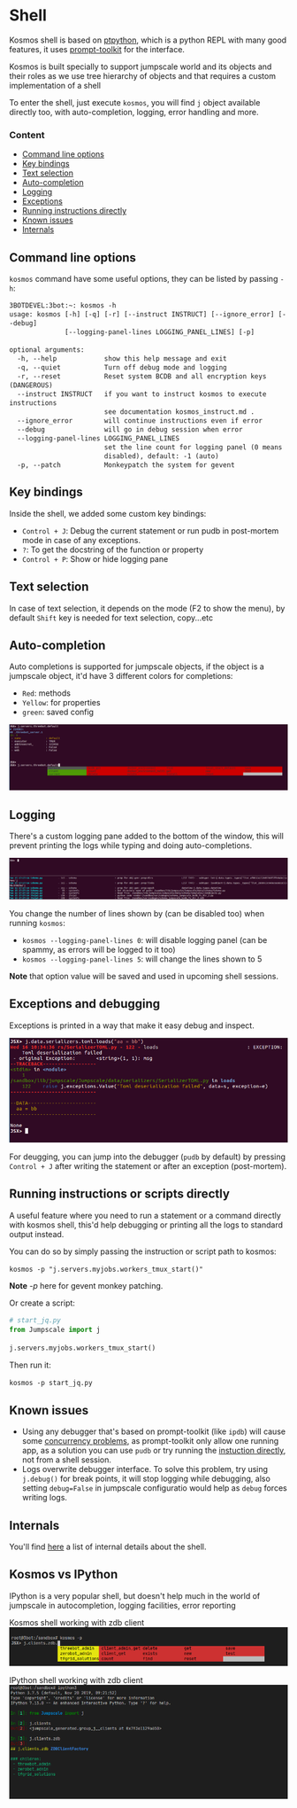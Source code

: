 # Shell
Kosmos shell is based on [ptpython](https://github.com/prompt-toolkit/ptpython), which is a python REPL with many good features, it uses [prompt-toolkit](https://github.com/prompt-toolkit/ptpython) for the interface.

Kosmos is built specially to support jumpscale world and its objects and their roles as we use tree hierarchy of objects and that requires a custom implementation of a shell


To enter the shell, just execute `kosmos`, you will find `j` object available directly too, with auto-completion, logging, error handling and more.

### Content

- [Command line options](#command-line-options)
- [Key bindings](#key-bindings)
- [Text selection](#text-selection)
- [Auto-completion](#auto-completion)
- [Logging](#logging)
- [Exceptions](#exceptions-and-debugging)
- [Running instructions directly](#running-instructions-or-scripts-directly)
- [Known issues](#known-issues)
- [Internals](#internals)


## Command line options
`kosmos` command have some useful options, they can be listed by passing `-h`:

```
3BOTDEVEL:3bot:~: kosmos -h
usage: kosmos [-h] [-q] [-r] [--instruct INSTRUCT] [--ignore_error] [--debug]
              [--logging-panel-lines LOGGING_PANEL_LINES] [-p]

optional arguments:
  -h, --help            show this help message and exit
  -q, --quiet           Turn off debug mode and logging
  -r, --reset           Reset system BCDB and all encryption keys (DANGEROUS)
  --instruct INSTRUCT   if you want to instruct kosmos to execute instructions
                        see documentation kosmos_instruct.md .
  --ignore_error        will continue instructions even if error
  --debug               will go in debug session when error
  --logging-panel-lines LOGGING_PANEL_LINES
                        set the line count for logging panel (0 means
                        disabled), default: -1 (auto)
  -p, --patch           Monkeypatch the system for gevent

```

## Key bindings
Inside the shell, we added some custom key bindings:

- `Control + J`: Debug the current statement or run pudb in post-mortem mode in case of any exceptions.
- `?`: To get the docstring of the function or property
- `Control + P`: Show or hide logging pane


## Text selection
In case of text selection, it depends on the mode (F2 to show the menu), by default `Shift` key is needed for text selection, copy...etc

## Auto-completion
Auto completions is supported for jumpscale objects, if the object is a jumpscale object, it'd have 3 different colors for completions:

- `Red`: methods
- `Yellow`: for properties
- `green`: saved config

![autocompletion](images/auto_completion.png)


## Logging
There's a custom logging pane added to the bottom of the window, this will prevent printing the logs while typing and doing auto-completions.


![logging](images/logging_pane.png)

You change the number of lines shown by (can be disabled too) when running `kosmos`:

- `kosmos --logging-panel-lines 0`: will disable logging panel (can be spammy, as errors will be logged to it too)
- `kosmos --logging-panel-lines 5`: will change the lines shown to 5

**Note** that option value will be saved and used in upcoming shell sessions.

## Exceptions and debugging

Exceptions is printed in a way that make it easy debug and inspect.

![exceptions](images/exceptions.png)

For deugging, you can jump into the debugger (`pudb` by default) by pressing `Control + J` after writing the statement or after an exception (post-mortem).

## Running instructions or scripts directly

A useful feature where you need to run a statement or a command directly with kosmos shell, this'd help debugging or printing all the logs to standard output instead.

You can do so by simply passing the instruction or script path to kosmos:


`kosmos -p "j.servers.myjobs.workers_tmux_start()"`

**Note** _-p_ here for gevent monkey patching.


Or create a script:

```python
# start_jq.py
from Jumpscale import j

j.servers.myjobs.workers_tmux_start()
```

Then run it:

`kosmos -p start_jq.py`

## Known issues
* Using any debugger that's based on prompt-toolkit (like `ipdb`) will cause some [concurrency problems](https://github.com/threefoldtech/jumpscaleX_core/issues/49#issuecomment-530411221), as prompt-toolkit only allow one running app, as a solution you can use `pudb` or try running the [instuction directly](#running-instructions-or-scripts-directly), not from a shell session.
* Logs overwrite debugger interface. To solve this problem, try using `j.debug()` for break points, it will stop logging while debugging, also setting `debug=False` in jumpscale configuratio would help as `debug` forces writing logs.
## Internals

You'll find [here](shell_internals.md) a list of internal details about the shell.

## Kosmos vs IPython

IPython is a very popular shell, but doesn't help much in the world of jumpscale in autocompletion, logging facilities, error reporting

Kosmos shell working with zdb client
![kosmos shell](images/kosmoszdb.png)


IPython shell working with zdb client
![ipython shell](images/ipythonzdb.png)
